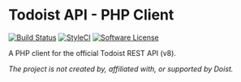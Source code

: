 # Todoist API - PHP Client

[![Build Status](https://travis-ci.org/p-seven-v/todoist-api.svg?branch=master)](https://travis-ci.org/p-seven-v/todoist-api)
[![StyleCI](https://styleci.io/repos/65558300/shield)](https://styleci.io/repos/65558300)
[![Software License](https://img.shields.io/badge/license-MIT-brightgreen.svg?style=flat-square)](LICENSE.md)

A PHP client for the official Todoist REST API (v8).

*The project is not created by, affiliated with, or supported by Doist.*
